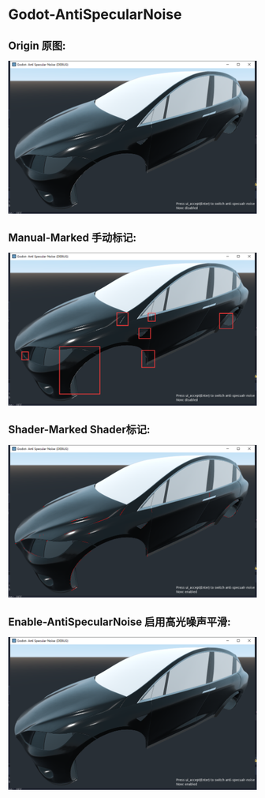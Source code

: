 # Godot-AntiSpecularNoise
 
## Origin 原图:

![Origin](./demo/normal.png)

## Manual-Marked 手动标记:

![Manual-Marked](./demo/marked.png)

## Shader-Marked Shader标记:

![Shader-Marked](./demo/debug_draw.png)

## Enable-AntiSpecularNoise 启用高光噪声平滑:

![Enable-AntiSpecularNoise](./demo/enabled.png)

